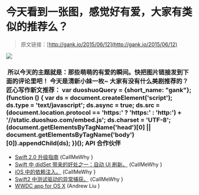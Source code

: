 # 今天看到一张图，感觉好有爱，大家有类似的推荐么？

> 原文链接：[http://gank.io/2015/06/12](http://gank.io/2015/06/12)

![](http://ww2.sinaimg.cn/large/b8b73ba1jw1eszxcwaspxj20dw0hdaby.jpg)

### &nbsp;所以今天的主题就是：那些萌萌的有爱的瞬间。快把图片链接发到下面的评论里吧！                                                                        今天是清新小妹一枚~                                                                                             大家有没有什么美剧推荐的？                                                                                    匠心写作新文推荐：                                                                                var duoshuoQuery = {short_name: "gank"};    (function () {        var ds = document.createElement('script');        ds.type = 'text/javascript';        ds.async = true;        ds.src = (document.location.protocol == 'https:' ? 'https:' : 'http:') + '//static.duoshuo.com/embed.js';        ds.charset = 'UTF-8';        (document.getElementsByTagName('head')[0]        || document.getElementsByTagName('body')[0]).appendChild(ds);    })();                                API                            合作伙伴                                    

* [Swift 2.0 升级指南](http://airspeedvelocity.net/2015/06/09/changes) (CallMeWhy }
* [Swift 中 didSet 带来的好处之一：自动 UI 刷新。](http://blog.soff.es/automatic) (CallMeWhy }
* [iOS 中的依赖注入。](https://corner.squareup.com/2015/06/dependency) (CallMeWhy }
* [Swift2 中测试驱动的异常捕获。](http://natashatherobot.com/swift) (CallMeWhy }
* [WWDC app for OS X](https://github.com/insidegui/WWDC) (Andrew Liu }

